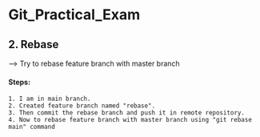 # Git_Practical_Exam
## 2. Rebase
--> Try to rebase feature branch with master branch 
#### Steps:
    1. I am in main branch.
    2. Created feature branch named "rebase".  
    3. Then commit the rebase branch and push it in remote repository.    
    4. Now to rebase feature branch with master branch using "git rebase main" command
